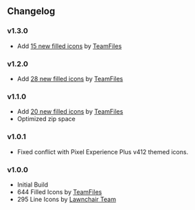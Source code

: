 ## Changelog
### v1.3.0
- Add [15 new filled icons](https://telegra.ph/New-icons-for-version-130-05-11 "New icons for version 1.3.0") by [TeamFiles](https://t.me/modulesrepo "Modules Repository | Team Files™")

### v1.2.0
- Add [28 new filled icons](https://telegra.ph/Reserved-05-09 "New icons for version 1.2.0") by [TeamFiles](https://t.me/modulesrepo "Modules Repository | Team Files™")

### v1.1.0
- Add [20 new filled icons](https://telegra.ph/Reserved-04-14 "New icons for version 1.1.0") by [TeamFiles](https://t.me/modulesrepo "Modules Repository | Team Files™")
- Optimized zip space

### v1.0.1
- Fixed conflict with Pixel Experience Plus v412 themed icons.

### v1.0.0
- Initial Build
- 644 Filled Icons by [TeamFiles](https://t.me/modulesrepo "Modules Repository | Team Files™")
- 295 Line Icons by [Lawnchair Team](https://github.com/LawnchairLauncher/lawnicons "Lawnchair News")